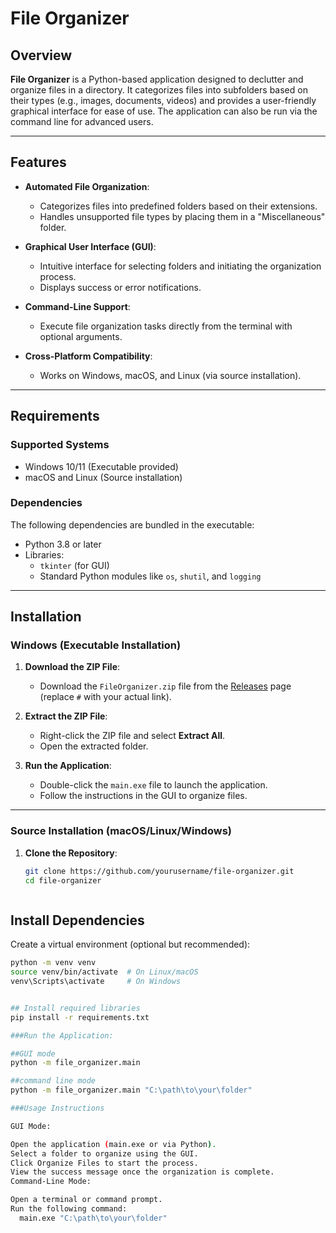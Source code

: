 # File Organizer

## Overview

**File Organizer** is a Python-based application designed to declutter and organize files in a directory. It categorizes files into subfolders based on their types (e.g., images, documents, videos) and provides a user-friendly graphical interface for ease of use. The application can also be run via the command line for advanced users.

---

## Features

- **Automated File Organization**:
  - Categorizes files into predefined folders based on their extensions.
  - Handles unsupported file types by placing them in a "Miscellaneous" folder.

- **Graphical User Interface (GUI)**:
  - Intuitive interface for selecting folders and initiating the organization process.
  - Displays success or error notifications.

- **Command-Line Support**:
  - Execute file organization tasks directly from the terminal with optional arguments.

- **Cross-Platform Compatibility**:
  - Works on Windows, macOS, and Linux (via source installation).

---

## Requirements

### Supported Systems
- Windows 10/11 (Executable provided)
- macOS and Linux (Source installation)

### Dependencies
The following dependencies are bundled in the executable:
- Python 3.8 or later
- Libraries:
  - `tkinter` (for GUI)
  - Standard Python modules like `os`, `shutil`, and `logging`

---

## Installation

### Windows (Executable Installation)
1. **Download the ZIP File**:
   - Download the `FileOrganizer.zip` file from the [Releases](#) page (replace `#` with your actual link).
   
2. **Extract the ZIP File**:
   - Right-click the ZIP file and select **Extract All**.
   - Open the extracted folder.

3. **Run the Application**:
   - Double-click the `main.exe` file to launch the application.
   - Follow the instructions in the GUI to organize files.

---

### Source Installation (macOS/Linux/Windows)

1. **Clone the Repository**:
   ```bash
   git clone https://github.com/yourusername/file-organizer.git
   cd file-organizer



## Install Dependencies

Create a virtual environment (optional but recommended):

```bash
python -m venv venv
source venv/bin/activate  # On Linux/macOS
venv\Scripts\activate     # On Windows


## Install required libraries
pip install -r requirements.txt

###Run the Application:

##GUI mode
python -m file_organizer.main

##command line mode
python -m file_organizer.main "C:\path\to\your\folder"

###Usage Instructions

GUI Mode:

Open the application (main.exe or via Python).
Select a folder to organize using the GUI.
Click Organize Files to start the process.
View the success message once the organization is complete.
Command-Line Mode:

Open a terminal or command prompt.
Run the following command:
  main.exe "C:\path\to\your\folder"
